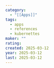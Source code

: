 ```yaml
---
category:
  - "[[Apps]]"
tags:
  - apps
  - references
  - kubernettes
maker: ""
rating: 
created: 2025-03-12
year: 2025-03-12
last: 2025-03-12
---
```

